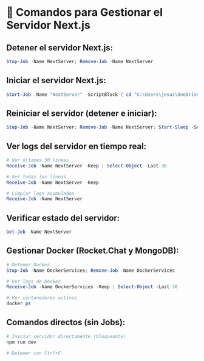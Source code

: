 # 🛑 Comandos para Gestionar el Servidor Next.js

## Detener el servidor Next.js:
```powershell
Stop-Job -Name NextServer; Remove-Job -Name NextServer
```

## Iniciar el servidor Next.js:
```powershell
Start-Job -Name "NextServer" -ScriptBlock { cd "C:\Users\jesus\OneDrive\Escritorio\PTOYECTOS WEB\capitolio-consultores"; npm run dev } | Out-Null
```

## Reiniciar el servidor (detener e iniciar):
```powershell
Stop-Job -Name NextServer; Remove-Job -Name NextServer; Start-Sleep -Seconds 2; Start-Job -Name "NextServer" -ScriptBlock { cd "C:\Users\jesus\OneDrive\Escritorio\PTOYECTOS WEB\capitolio-consultores"; npm run dev } | Out-Null
```

## Ver logs del servidor en tiempo real:
```powershell
# Ver últimas 30 líneas
Receive-Job -Name NextServer -Keep | Select-Object -Last 30

# Ver todas las líneas
Receive-Job -Name NextServer -Keep

# Limpiar logs acumulados
Receive-Job -Name NextServer
```

## Verificar estado del servidor:
```powershell
Get-Job -Name NextServer
```

## Gestionar Docker (Rocket.Chat y MongoDB):
```powershell
# Detener Docker
Stop-Job -Name DockerServices; Remove-Job -Name DockerServices

# Ver logs de Docker
Receive-Job -Name DockerServices -Keep | Select-Object -Last 30

# Ver contenedores activos
docker ps
```

## Comandos directos (sin Jobs):
```bash
# Iniciar servidor directamente (bloqueante)
npm run dev

# Detener con Ctrl+C
```
